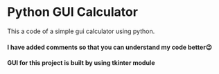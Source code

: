 # Python GUI Calculator
This a code of a simple gui calculator using python.
<h4> I have added comments so that you can understand my code better😉<h4>
GUI for this project is built by using tkinter module
